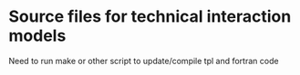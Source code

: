 # Source files for technical interaction models

Need to run make or other script to update/compile tpl and fortran code
